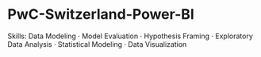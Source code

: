# PwC-Switzerland-Power-BI
Skills: Data Modeling · Model Evaluation · Hypothesis Framing · Exploratory Data Analysis · Statistical Modeling · Data Visualization
